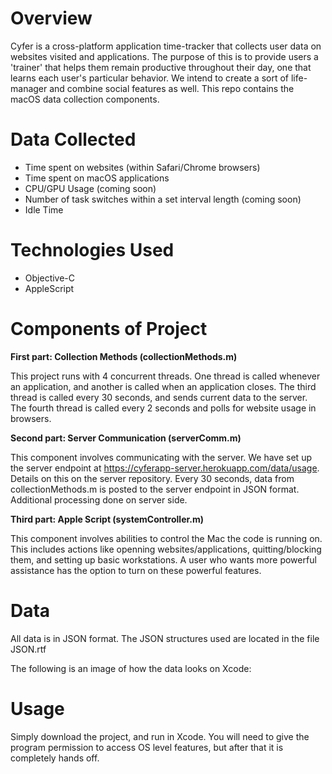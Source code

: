 # Overview

Cyfer is a cross-platform application time-tracker that collects user data on websites visited and applications. The purpose of this is to provide users a 'trainer' that helps them remain productive throughout their day, one that learns each user's particular behavior. We intend to create a sort of life-manager and combine social features as well. This repo contains the macOS data collection components.

# Data Collected
  - Time spent on websites (within Safari/Chrome browsers)
  - Time spent on macOS applications
  - CPU/GPU Usage (coming soon)
  - Number of task switches within a set interval length (coming soon)
  - Idle Time

# Technologies Used
  - Objective-C
  - AppleScript

# Components of Project

**First part: Collection Methods (collectionMethods.m)**

This project runs with 4 concurrent threads. One thread is called whenever an application, and another is called when an application closes. The third thread is called every 30 seconds, and sends current data to the server. The fourth thread is called every 2 seconds and polls for website usage in browsers.

**Second part: Server Communication (serverComm.m)**

This component involves communicating with the server. We have set up the server endpoint at https://cyferapp-server.herokuapp.com/data/usage. Details on this on the server repository. Every 30 seconds, data from collectionMethods.m is posted to the server endpoint in JSON format. Additional processing done on server side.

**Third part: Apple Script (systemController.m)**

This component involves abilities to control the Mac the code is running on. This includes actions like openning websites/applications, quitting/blocking them, and setting up basic workstations. A user who wants more powerful assistance has the option to turn on these powerful features.

# Data

All data is in JSON format. The JSON structures used are located in the file JSON.rtf

The following is an image of how the data looks on Xcode:

# Usage

Simply download the project, and run in Xcode. You will need to give the program permission to access OS level features, but after that it is completely hands off.
